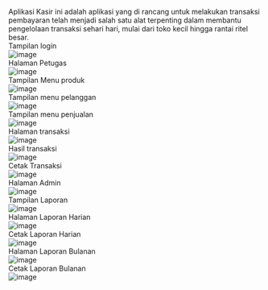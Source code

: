Aplikasi Kasir ini adalah aplikasi yang di rancang untuk melakukan transaksi pembayaran telah menjadi salah satu alat terpenting dalam membantu pengelolaan transaksi sehari hari, mulai dari toko kecil hingga rantai ritel besar.<br>
Tampilan login<br>
![image](https://github.com/Fajri2772al/Fajri2772al/assets/167688686/f11f779a-9fbd-44da-8776-f7a87b234494)<br>
Halaman Petugas<br>
![image](https://github.com/Fajri2772al/Fajri2772al/assets/167688686/05a7a755-d22c-4198-af9d-06e777ffe754)<br>
Tampilan Menu produk <br>
![image](https://github.com/Fajri2772al/Fajri2772al/assets/167688686/de1c9d8b-8017-40d6-906d-cedf5f1bcd28)<br>
Tampilan menu pelanggan<br>
![image](https://github.com/Fajri2772al/Fajri2772al/assets/167688686/0a1c9945-0327-4e2f-be72-b9ed71981832)<br>
Tampilan menu penjualan<br>
![image](https://github.com/Fajri2772al/Fajri2772al/assets/167688686/23419b24-0e33-4539-ad52-e49a389df483)<br>
Halaman transaksi<br>
![image](https://github.com/Fajri2772al/Fajri2772al/assets/167688686/933d995c-2bc6-4f5b-8c54-c6266c84028b)<br>
Hasil transaksi<br>
![image](https://github.com/Fajri2772al/Fajri2772al/assets/167688686/209eeb3d-6e63-430e-b113-681a6b42dcf3)<br>
Cetak Transaksi<br>
![image](https://github.com/Fajri2772al/Fajri2772al/assets/167688686/4960a5b5-9f3c-4311-b1f7-67f78d32224c)<br>
Halaman Admin<br>
![image](https://github.com/Fajri2772al/Fajri2772al/assets/167688686/dd24e4f6-f517-46aa-ba1f-075d5ebd0e7f)<br>
Tampilan Laporan<br>
![image](https://github.com/Fajri2772al/Fajri2772al/assets/167688686/bd0e4e7b-c2c5-4f59-8c6f-4b78f89678ce)<br>
Halaman Laporan Harian<br>
![image](https://github.com/Fajri2772al/Fajri2772al/assets/167688686/03e09391-dcec-424d-b306-764216177e83)<br>
Cetak Laporan Harian<br>
![image](https://github.com/Fajri2772al/Fajri2772al/assets/167688686/caba2d00-6b20-4957-bab0-0a08b58b1fb1)<br>
Halaman Laporan Bulanan<br>
![image](https://github.com/Fajri2772al/Fajri2772al/assets/167688686/f26ca348-2575-47f5-9496-d10f7eda4201)<br>
Cetak Laporan Bulanan<br>
![image](https://github.com/Fajri2772al/Fajri2772al/assets/167688686/a4fc502c-402b-4b5b-95dd-8fa515abdda2)<br>




























